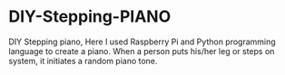 # DIY-Stepping-PIANO
DIY Stepping piano, Here I used Raspberry Pi and Python programming language to create a piano. When a person puts his/her leg or steps on system, it initiates a random piano tone.
